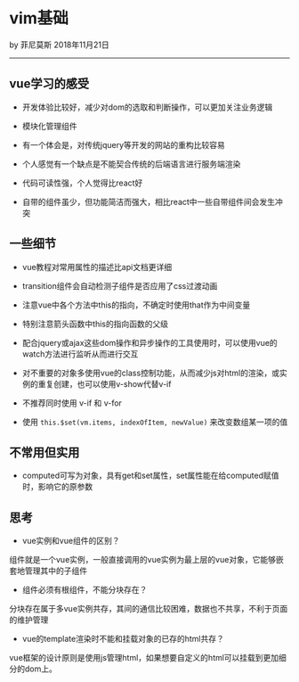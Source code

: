 

# vim基础

by 菲尼莫斯 2018年11月21日

---
## vue学习的感受

* 开发体验比较好，减少对dom的选取和判断操作，可以更加关注业务逻辑

* 模块化管理组件

* 有一个体会是，对传统jquery等开发的网站的重构比较容易

* 个人感觉有一个缺点是不能契合传统的后端语言进行服务端渲染

* 代码可读性强，个人觉得比react好

* 自带的组件虽少，但功能简洁而强大，相比react中一些自带组件间会发生冲突

## 一些细节

* vue教程对常用属性的描述比api文档更详细

* transition组件会自动检测子组件是否应用了css过渡动画

* 注意vue中各个方法中this的指向，不确定时使用that作为中间变量

* 特别注意箭头函数中this的指向函数的父级

* 配合jquery或ajax这些dom操作和异步操作的工具使用时，可以使用vue的watch方法进行监听从而进行交互

* 对不重要的对象多使用vue的class控制功能，从而减少js对html的渲染，或实例的重复创建，也可以使用v-show代替v-if

* 不推荐同时使用 v-if 和 v-for

* 使用 `this.$set(vm.items, indexOfItem, newValue)` 来改变数组某一项的值

## 不常用但实用

* computed可写为对象，具有get和set属性，set属性能在给computed赋值时，影响它的原参数

## 思考

* vue实例和vue组件的区别？

组件就是一个vue实例，一般直接调用的vue实例为最上层的vue对象，它能够嵌套地管理其中的子组件

* 组件必须有根组件，不能分块存在？

分块存在属于多vue实例共存，其间的通信比较困难，数据也不共享，不利于页面的维护管理

* vue的template渲染时不能和挂载对象的已存的html共存？

vue框架的设计原则是使用js管理html，如果想要自定义的html可以挂载到更加细分的dom上。



